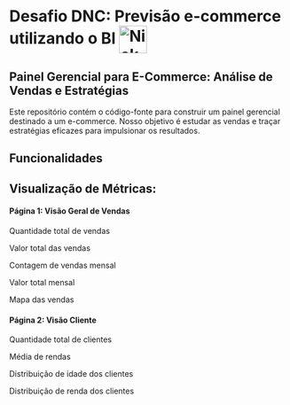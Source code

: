 ## <h1>Desafio DNC: Previsão e-commerce utilizando o BI <img align="center" alt="Nickson-BI" height="50" width="50" src="https://img.icons8.com/fluency/48/power-bi-2021.png" /></h1> 

##


## Painel Gerencial para E-Commerce: Análise de Vendas e Estratégias
Este repositório contém o código-fonte para construir um painel gerencial destinado a um e-commerce. Nosso objetivo é estudar as vendas e traçar estratégias eficazes para impulsionar os resultados.

## Funcionalidades

<div>
    <h2>Visualização de Métricas:</h3>
    <h4>Página 1: Visão Geral de Vendas</h4>
    <p>Quantidade total de vendas</p>
    <p>Valor total das vendas</p>
    <p>Contagem de vendas mensal</p>
    <p>Valor total mensal</p>
    <p>Mapa das vendas</p>
</div>
<div>
    <h4>Página 2: Visão Cliente</h4>
    <p>Quantidade total de clientes</p>
    <p>Média de rendas</p>
    <p>Distribuição de idade dos clientes</p>
    <p>Distribuição de renda dos clientes</p>
</div>

